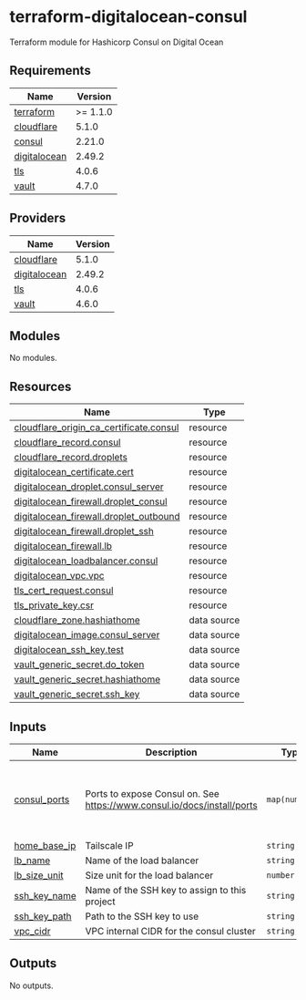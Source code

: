 # terraform-digitalocean-consul
Terraform module for Hashicorp Consul on Digital Ocean

<!-- BEGIN_TF_DOCS -->
## Requirements

| Name | Version |
|------|---------|
| <a name="requirement_terraform"></a> [terraform](#requirement\_terraform) | >= 1.1.0 |
| <a name="requirement_cloudflare"></a> [cloudflare](#requirement\_cloudflare) | 5.1.0 |
| <a name="requirement_consul"></a> [consul](#requirement\_consul) | 2.21.0 |
| <a name="requirement_digitalocean"></a> [digitalocean](#requirement\_digitalocean) | 2.49.2 |
| <a name="requirement_tls"></a> [tls](#requirement\_tls) | 4.0.6 |
| <a name="requirement_vault"></a> [vault](#requirement\_vault) | 4.7.0 |

## Providers

| Name | Version |
|------|---------|
| <a name="provider_cloudflare"></a> [cloudflare](#provider\_cloudflare) | 5.1.0 |
| <a name="provider_digitalocean"></a> [digitalocean](#provider\_digitalocean) | 2.49.2 |
| <a name="provider_tls"></a> [tls](#provider\_tls) | 4.0.6 |
| <a name="provider_vault"></a> [vault](#provider\_vault) | 4.6.0 |

## Modules

No modules.

## Resources

| Name | Type |
|------|------|
| [cloudflare_origin_ca_certificate.consul](https://registry.terraform.io/providers/cloudflare/cloudflare/5.1.0/docs/resources/origin_ca_certificate) | resource |
| [cloudflare_record.consul](https://registry.terraform.io/providers/cloudflare/cloudflare/5.1.0/docs/resources/record) | resource |
| [cloudflare_record.droplets](https://registry.terraform.io/providers/cloudflare/cloudflare/5.1.0/docs/resources/record) | resource |
| [digitalocean_certificate.cert](https://registry.terraform.io/providers/digitalocean/digitalocean/2.49.2/docs/resources/certificate) | resource |
| [digitalocean_droplet.consul_server](https://registry.terraform.io/providers/digitalocean/digitalocean/2.49.2/docs/resources/droplet) | resource |
| [digitalocean_firewall.droplet_consul](https://registry.terraform.io/providers/digitalocean/digitalocean/2.49.2/docs/resources/firewall) | resource |
| [digitalocean_firewall.droplet_outbound](https://registry.terraform.io/providers/digitalocean/digitalocean/2.49.2/docs/resources/firewall) | resource |
| [digitalocean_firewall.droplet_ssh](https://registry.terraform.io/providers/digitalocean/digitalocean/2.49.2/docs/resources/firewall) | resource |
| [digitalocean_firewall.lb](https://registry.terraform.io/providers/digitalocean/digitalocean/2.49.2/docs/resources/firewall) | resource |
| [digitalocean_loadbalancer.consul](https://registry.terraform.io/providers/digitalocean/digitalocean/2.49.2/docs/resources/loadbalancer) | resource |
| [digitalocean_vpc.vpc](https://registry.terraform.io/providers/digitalocean/digitalocean/2.49.2/docs/resources/vpc) | resource |
| [tls_cert_request.consul](https://registry.terraform.io/providers/hashicorp/tls/4.0.6/docs/resources/cert_request) | resource |
| [tls_private_key.csr](https://registry.terraform.io/providers/hashicorp/tls/4.0.6/docs/resources/private_key) | resource |
| [cloudflare_zone.hashiathome](https://registry.terraform.io/providers/cloudflare/cloudflare/5.1.0/docs/data-sources/zone) | data source |
| [digitalocean_image.consul_server](https://registry.terraform.io/providers/digitalocean/digitalocean/2.49.2/docs/data-sources/image) | data source |
| [digitalocean_ssh_key.test](https://registry.terraform.io/providers/digitalocean/digitalocean/2.49.2/docs/data-sources/ssh_key) | data source |
| [vault_generic_secret.do_token](https://registry.terraform.io/providers/hashicorp/vault/4.7.0/docs/data-sources/generic_secret) | data source |
| [vault_generic_secret.hashiathome](https://registry.terraform.io/providers/hashicorp/vault/4.7.0/docs/data-sources/generic_secret) | data source |
| [vault_generic_secret.ssh_key](https://registry.terraform.io/providers/hashicorp/vault/4.7.0/docs/data-sources/generic_secret) | data source |

## Inputs

| Name | Description | Type | Default | Required |
|------|-------------|------|---------|:--------:|
| <a name="input_consul_ports"></a> [consul\_ports](#input\_consul\_ports) | Ports to expose Consul on. See https://www.consul.io/docs/install/ports | `map(number)` | <pre>{<br/>  "dns": 8600,<br/>  "http": 8500,<br/>  "serf-lan": 8301,<br/>  "server": 8300<br/>}</pre> | no |
| <a name="input_home_base_ip"></a> [home\_base\_ip](#input\_home\_base\_ip) | Tailscale IP | `string` | n/a | yes |
| <a name="input_lb_name"></a> [lb\_name](#input\_lb\_name) | Name of the load balancer | `string` | `"consul-lb"` | no |
| <a name="input_lb_size_unit"></a> [lb\_size\_unit](#input\_lb\_size\_unit) | Size unit for the load balancer | `number` | `1` | no |
| <a name="input_ssh_key_name"></a> [ssh\_key\_name](#input\_ssh\_key\_name) | Name of the SSH key to assign to this project | `string` | `"consul-key"` | no |
| <a name="input_ssh_key_path"></a> [ssh\_key\_path](#input\_ssh\_key\_path) | Path to the SSH key to use | `string` | `"~/.ssh/dokey.pub"` | no |
| <a name="input_vpc_cidr"></a> [vpc\_cidr](#input\_vpc\_cidr) | VPC internal CIDR for the consul cluster | `string` | `"10.10.20.0/24"` | no |

## Outputs

No outputs.
<!-- END_TF_DOCS -->